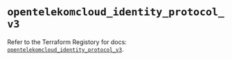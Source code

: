 # `opentelekomcloud_identity_protocol_v3`

Refer to the Terraform Registory for docs: [`opentelekomcloud_identity_protocol_v3`](https://www.terraform.io/docs/providers/opentelekomcloud/r/identity_protocol_v3).
